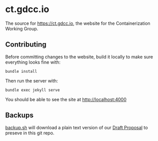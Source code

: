 # ct.gdcc.io

The source for https://ct.gdcc.io, the website for the Containerization Working Group.

## Contributing

Before committing changes to the website, build it locally to make sure everything looks fine with:

```
bundle install
```

Then run the server with:

```
bundle exec jekyll serve
```

You should be able to see the site at <http://localhost:4000>

## Backups

[backup.sh](backup.sh) will download a plain text version of our [Draft Proposal][] to preseve in this git repo.

[Draft Proposal]: https://docs.google.com/document/d/14DHDB24Cp_kzpYqhHCKCtnzOw8_WuLOOONyqJHSsaYM/edit
